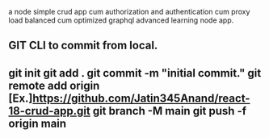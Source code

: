 a node simple crud app cum authorization and authentication cum proxy load balanced cum optimized graphql advanced learning node app.

GIT CLI to commit from local.
---------------
 git init
 git add .
 git commit -m "initial commit."
 git remote add origin [Ex.]https://github.com/Jatin345Anand/react-18-crud-app.git
 git branch -M main
 git push -f origin main
 ---------------
